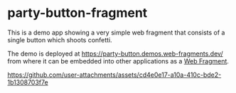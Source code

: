 # party-button-fragment

This is a demo app showing a very simple web fragment that consists of a single button which shoots confetti.

The demo is deployed at https://party-button.demos.web-fragments.dev/ from where it can be embedded into other applications as a [Web Fragment](https://web-fragment.dev).



https://github.com/user-attachments/assets/cd4e0e17-a10a-410c-bde2-1b1308703f7e

